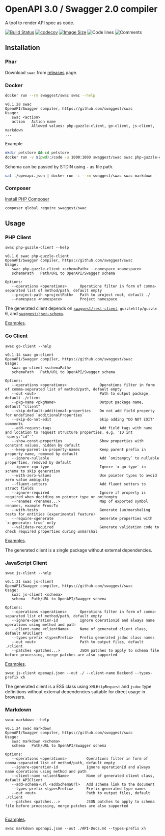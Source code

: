 # OpenAPI 3.0 / Swagger 2.0 compiler

A tool to render API spec as code.

[![Build Status](https://travis-ci.org/swaggest/swac.svg?branch=master)](https://travis-ci.org/swaggest/swac)
[![codecov](https://codecov.io/gh/swaggest/swac/branch/master/graph/badge.svg)](https://codecov.io/gh/swaggest/swac)
[![Image Size](https://images.microbadger.com/badges/image/swaggest/swac.svg)](https://microbadger.com/images/swaggest/swac)
![Code lines](https://sloc.xyz/github/swaggest/swac/?category=code)
![Comments](https://sloc.xyz/github/swaggest/swac/?category=comments)

## Installation

### Phar

Download `swac` from [releases](https://github.com/swaggest/swac/releases) page.

### Docker

```bash
docker run --rm swaggest/swac swac --help
```

```
v0.1.28 swac
OpenAPI/Swagger compiler, https://github.com/swaggest/swac
Usage: 
   swac <action>
   action   Action name                                                      
            Allowed values: php-guzzle-client, go-client, js-client, markdown
...
```

Example

```bash
mkdir petstore && cd petstore
docker run -v $(pwd):/code -u 1000:1000 swaggest/swac swac php-guzzle-client https://raw.githubusercontent.com/OAI/OpenAPI-Specification/master/examples/v2.0/json/petstore.json --namespace MyApp\\Petstore
```

Schema can be passed by STDIN using `-` as file path.

```bash
cat ./openapi.json | docker run -i --rm swaggest/swac swac markdown -
```

### Composer

[Install PHP Composer](https://getcomposer.org/doc/00-intro.md)

```bash
composer global require swaggest/swac
```

## Usage

### PHP Client

```
swac php-guzzle-client --help
```

```
v0.1.0 swac php-guzzle-client
OpenAPI/Swagger compiler, https://github.com/swaggest/swac
Usage: 
   swac php-guzzle-client <schemaPath> --namespace <namespace>
   schemaPath   Path/URL to OpenAPI/Swagger schema
   
Options: 
   --operations <operations>      Operations filter in form of comma-separated list of method/path, default empty
   --project-path <projectPath>   Path to project root, default ./                                               
   --namespace <namespace>        Project namespace
```

The generated client depends on [`swaggest/rest-client`](https://github.com/swaggest/php-rest-client),
`guzzlehttp/guzzle` 6, and [`swaggest/json-schema`](https://github.com/swaggest/php-json-schema).

[Examples](/examples/php-guzzle-client).

### Go Client

```
swac go-client --help 
```

```
v0.1.14 swac go-client
OpenAPI/Swagger compiler, https://github.com/swaggest/swac
Usage: 
   swac go-client <schemaPath>
   schemaPath   Path/URL to OpenAPI/Swagger schema
   
Options: 
   --operations <operations>               Operations filter in form of comma-separated list of method/path, default empty                  
   --out <out>                             Path to output package, default ./client                                                         
   --pkg-name <pkgName>                    Output package name, default "client"                                                            
   --skip-default-additional-properties    Do not add field property for undefined `additionalProperties`                                   
   --skip-do-not-edit                      Skip adding "DO NOT EDIT" comments                                                               
   --add-request-tags                      Add field tags with name and location to request structure properties, e.g. 'ID int `query:"id"`'
   --show-const-properties                 Show properties with constant values, hidden by default                                          
   --keep-parent-in-property-names         Keep parent prefix in property name, removed by default                                          
   --ignore-nullable                       Add `omitempty` to nullable properties, removed by default                                       
   --ignore-xgo-type                       Ignore `x-go-type` in schema to skip generation                                                  
   --with-zero-values                      Use pointer types to avoid zero value ambiguity                                                  
   --fluent-setters                        Add fluent setters to struct fields                                                              
   --ignore-required                       Ignore if property is required when deciding on pointer type or omitempty                        
   --renames <renames...>                  Map of exported symbol renames, example From:To                                                  
   --with-tests                            Generate (un)marshaling tests for entities (experimental feature)                                
   --require-xgenerate                     Generate properties with `x-generate: true` only                                                 
   --validate-required                     Generate validation code to check required properties during unmarshal                           
```

[Examples](/examples/go-client).

The generated client is a single package without external dependencies.

### JavaScript Client

```
swac js-client --help 
```

```
v0.1.21 swac js-client
OpenAPI/Swagger compiler, https://github.com/swaggest/swac
Usage: 
   swac js-client <schema>
   schema   Path/URL to OpenAPI/Swagger schema
   
Options: 
   --operations <operations>      Operations filter in form of comma-separated list of method/path, default empty         
   --ignore-operation-id          Ignore operationId and always name operations using method and path                     
   --client-name <clientName>     Name of generated client class, default APIClient                                       
   --types-prefix <typesPrefix>   Prefix generated jsdoc class names                                                      
   --out <out>                    Path to output files, default ./client                                                  
   --patches <patches...>         JSON patches to apply to schema file before processing, merge patches are also supported
```

[Examples](/examples/js-client).

```
swac js-client openapi.json --out ./ --client-name Backend --types-prefix xh
```

The generated client is a ES5 class using `XMLHttpRequest` and `jsdoc` type definitions without external dependencies
suitable for direct usage in browsers.

### Markdown

```
swac markdown --help
```
```
v0.1.24 swac markdown
OpenAPI/Swagger compiler, https://github.com/swaggest/swac
Usage: 
   swac markdown <schema>
   schema   Path/URL to OpenAPI/Swagger schema
   
Options: 
   --operations <operations>         Operations filter in form of comma-separated list of method/path, default empty         
   --ignore-operation-id             Ignore operationId and always name operations using method and path                     
   --client-name <clientName>        Name of generated client class, default APIClient                                       
   --add-schema-url <addSchemaUrl>   Add schema link to the document                                                         
   --types-prefix <typesPrefix>      Prefix generated type names                                                             
   --out <out>                       Path to output files, default ./client                                                  
   --patches <patches...>            JSON patches to apply to schema file before processing, merge patches are also supported
 
```

[Examples](/examples/).

```
swac markdown openapi.json --out ./API-Docs.md --types-prefix xh
```

